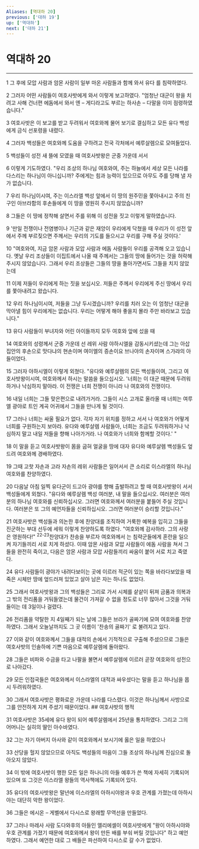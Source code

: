 ```yaml
---
Aliases: [역대하 20]
previous: ['대하 19']
up: ['역대하']
next: ['대하 21']
---
```

# 역대하 20

***


1 그 후에 모압 사람과 암몬 사람이 일부 마온 사람들과 함께 와서 유다 를 침략하였다. 

2 그러자 어떤 사람들이 여호사밧에게 와서 이렇게 보고하였다. "엄청난 대군이 왕을 치려고 사해 건너편 에돔에서 와서 엔 – 게디라고도 부르는 하사손 – 다말을 이미 점령하였습니다." 

3 여호사밧은 이 보고를 받고 두려워서 여호와께 물어 보기로 결심하고 모든 유다 백성에게 금식 선포령을 내렸다. 

4 그러자 백성들은 여호와께 도움을 구하려고 전국 각처에서 예루살렘으로 모여들었다. 

5 백성들이 성전 새 뜰에 모였을 때 여호사밧왕은 군중 가운데 서서 

6 이렇게 기도하였다. "우리 조상의 하나님 여호와여, 주는 하늘에서 세상 모든 나라를 다스리는 하나님이 아니십니까? 주에게는 힘과 능력이 있으므로 아무도 주를 당해 낼 자가 없습니다. 

7 우리 하나님이시여, 주는 이스라엘 백성 앞에서 이 땅의 원주민을 쫓아내시고 주의 친구인 아브라함의 후손들에게 이 땅을 영원히 주시지 않았습니까? 

8 그들은 이 땅에 정착해 살면서 주를 위해 이 성전을 짓고 이렇게 말하였습니다. 

9 '만일 전쟁이나 전염병이나 기근과 같은 재앙이 우리에게 닥쳤을 때 우리가 이 성전 앞에서 주께 부르짖으면 주께서는 우리의 기도를 들으시고 우리를 구해 주실 것이다.' 

10 "여호와여, 지금 암몬 사람과 모압 사람과 에돔 사람들이 우리를 공격해 오고 있습니다. 옛날 우리 조상들이 이집트에서 나올 때 주께서는 그들의 땅에 들어가는 것을 허락해 주시지 않았습니다. 그래서 우리 조상들은 그들의 땅을 돌아가면서도 그들을 치지 않았는데 

11 이제 저들이 우리에게 하는 짓을 보십시오. 저들은 주께서 우리에게 주신 땅에서 우리를 쫓아내려고 왔습니다. 

12 우리 하나님이시여, 저들을 그냥 두시겠습니까? 우리를 치러 오는 이 엄청난 대군을 막아낼 힘이 우리에게는 없습니다. 우리는 어떻게 해야 좋을지 몰라 주만 바라보고 있습니다." 

13 유다 사람들이 부녀자와 어린 아이들까지 모두 여호와 앞에 섰을 때 

14 여호와의 성령께서 군중 가운데 선 레위 사람 야하시엘을 감동시키셨는데 그는 아삽 집안의 후손으로 맛다냐의 현손이며 여이엘의 증손이요 브나야의 손자이며 스가랴의 아들이었다. 

15 그러자 야하시엘이 이렇게 외쳤다. "유다와 예루살렘의 모든 백성들이여, 그리고 여호사밧왕이시여, 여호와께서 하시는 말씀을 들으십시오. '너희는 이 대군 때문에 두려워하거나 낙심하지 말아라. 이 전쟁은 너희 전쟁이 아니라 나 여호와의 전쟁이다. 

16 내일 너희는 그들 맞은편으로 내려가거라. 그들이 시스 고개로 올라올 때 너희는 여루엘 광야로 트인 계곡 어귀에서 그들을 만나게 될 것이다. 

17 그러나 너희는 싸울 필요가 없다. 각자 자기 위치를 정하고 서서 나 여호와가 어떻게 너희를 구원하는지 보아라. 유다와 예루살렘 사람들아, 너희는 조금도 두려워하거나 낙심하지 말고 내일 저들을 향해 나아가거라. 나 여호와가 너희와 함께할 것이다.' " 

18 이 말을 듣고 여호사밧왕이 몸을 굽혀 얼굴을 땅에 대자 유다와 예루살렘 백성들도 엎드려 여호와께 경배하였다. 

19 그때 고핫 자손과 고라 자손의 레위 사람들은 일어서서 큰 소리로 이스라엘의 하나님 여호와를 찬양하였다. 

20 다음날 아침 일찍 유다군이 드고아 광야를 향해 출발하려고 할 때 여호사밧왕이 서서 백성들에게 외쳤다. "유다와 예루살렘 백성 여러분, 내 말을 들으십시오. 여러분은 여러분의 하나님 여호와를 신뢰하십시오. 그러면 여호와께서 여러분을 붙들어 주실 것입니다. 여러분은 또 그의 예언자들을 신뢰하십시오. 그러면 여러분이 승리할 것입니다." 

21 여호사밧은 백성들과 의논한 후에 찬양대를 조직하여 거룩한 예복을 입히고 그들을 진군하는 부대 선두에 세워 이렇게 찬양하도록 하였다. "여호와께 감사하라. 그의 사랑은 영원하다!" <sup class="versenum">22-23</sup>찬양대가 찬송을 부르자 여호와께서 는 침략군들에게 혼란을 일으켜 자기들끼리 서로 치게 하셨다. 이때 암몬 사람과 모압 사람들이 에돔 사람을 쳐서 그들을 완전히 죽이고, 다음은 암몬 사람과 모압 사람들끼리 싸움이 붙어 서로 치고 죽였다. 

24 유다 사람들이 광야가 내려다보이는 곳에 이르러 적군이 있는 쪽을 바라다보았을 때 죽은 시체만 땅에 엎드러져 있었고 살아 남은 자는 하나도 없었다. 

25 그래서 여호사밧왕과 그의 백성들은 그리로 가서 시체를 샅샅이 뒤져 금품과 의복과 그 밖의 전리품을 거둬들였는데 물건이 가져갈 수 없을 정도로 너무 많아서 그것을 거둬들이는 데 3일이나 걸렸다. 

26 전리품을 약탈한 지 4일째가 되는 날에 그들은 브라가 골짜기에 모여 여호와를 찬양하였다. 그래서 오늘날까지도 그 곳 이름이 '찬송의 골짜기' 로 불려지고 있다. 

27 이와 같이 여호와께서 그들을 대적의 손에서 기적적으로 구출해 주셨으므로 그들은 여호사밧의 인솔하에 기쁜 마음으로 예루살렘에 돌아왔다. 

28 그들은 비파와 수금을 타고 나팔을 불면서 예루살렘에 이르러 곧장 여호와의 성전으로 나아갔다. 

29 모든 인접국들은 여호와께서 이스라엘의 대적과 싸우셨다는 말을 듣고 하나님을 몹시 두려워하였다. 

30 그래서 여호사밧은 평화로운 가운데 나라를 다스렸다. 이것은 하나님께서 사방으로 그를 안전하게 지켜 주셨기 때문이었다. ## 여호사밧의 행적 

31 여호사밧은 35세에 유다 왕이 되어 예루살렘에서 25년을 통치하였다. 그리고 그의 어머니는 실히의 딸인 아수바였다. 

32 그는 자기 아버지 아사와 같이 여호와께서 보시기에 옳은 일을 하였으나 

33 산당을 헐지 않았으므로 아직도 백성들의 마음이 그들 조상의 하나님께 진심으로 돌아오지 않았다. 

34 이 밖에 여호사밧이 행한 모든 일은 하나니의 아들 예후가 쓴 책에 자세히 기록되어 있으며 또 그것은 이스라엘 왕들의 역사책에도 기록되어 있다. 

35 유다의 여호사밧왕은 말년에 이스라엘의 아하시야왕과 우호 관계를 가졌는데 아하시야는 대단히 악한 왕이었다. 

36 그들은 에시온 – 게벨에서 다시스로 왕래할 무역선을 만들었다. 

37 그러나 마레사 사람 도다와후의 아들인 엘리에셀이 여호사밧에게 "왕이 아하시야와 우호 관계를 가졌기 때문에 여호와께서 왕이 만든 배를 부숴 버릴 것입니다" 하고 예언하였다. 그래서 예언한 대로 그 배들은 파선하여 다시스로 갈 수가 없었다.
